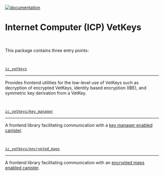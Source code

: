 [![documentation](https://img.shields.io/badge/documentation-online-blue)](https://dfinity.github.io/vetkeys/)

# Internet Computer (ICP) VetKeys

<br>

This package contains three entry points:

<br>

[`ic_vetkeys`](https://dfinity.github.io/vetkeys/modules/_dfinity_vetkeys.html)

---

Provides frontend utilities for the low-level use of VetKeys such as decryption of encrypted VetKeys, identity based encryption (IBE), and symmetric key derivation from a VetKey.

<br>

[`ic_vetkeys/key_manager`](https://dfinity.github.io/vetkeys/modules/_dfinity_vetkeys_key_manager.html)

---

A frontend library facilitating communication with a [key manager enabled canister](https://docs.rs/ic-vetkeys/latest/ic_vetkeys/key_manager/struct.KeyManager.html).

<br>

[`ic_vetkeys/encrypted_maps`](https://dfinity.github.io/vetkeys/modules/_dfinity_vetkeys_encrypted_maps.html)

---

A frontend library facilitating communication with an [encrypted maps enabled canister](https://docs.rs/ic-vetkeys/latest/ic_vetkeys/encrypted_maps/struct.EncryptedMaps.html).
